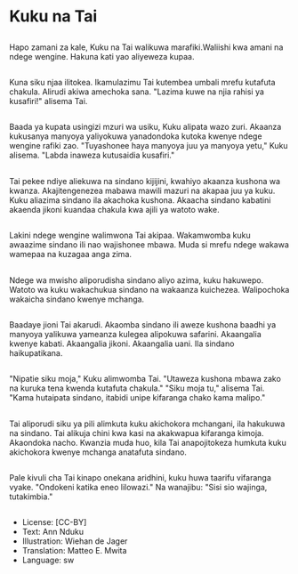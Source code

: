 # Kuku na Tai

##
Hapo zamani za kale, Kuku na Tai walikuwa marafiki.Waliishi kwa amani na ndege wengine. Hakuna kati yao aliyeweza kupaa.

##
Kuna siku njaa ilitokea. Ikamulazimu Tai kutembea umbali mrefu kutafuta chakula. Alirudi akiwa amechoka sana. "Lazima kuwe na njia rahisi ya kusafiri!" alisema Tai.

##
Baada ya kupata usingizi mzuri wa usiku, Kuku alipata wazo zuri. Akaanza kukusanya manyoya yaliyokuwa yanadondoka kutoka kwenye ndege wengine rafiki zao. "Tuyashonee haya manyoya juu ya manyoya yetu," Kuku alisema. "Labda inaweza kutusaidia kusafiri."

##
Tai pekee ndiye aliekuwa na sindano kijijini, kwahiyo akaanza kushona wa kwanza. Akajitengenezea mabawa mawili mazuri na akapaa juu ya kuku. Kuku aliazima sindano ila akachoka kushona. Akaacha sindano kabatini akaenda jikoni kuandaa chakula kwa ajili ya watoto wake.

##
Lakini ndege wengine walimwona Tai akipaa. Wakamwomba kuku awaazime sindano ili nao wajishonee mbawa. Muda si mrefu ndege wakawa wamepaa na kuzagaa anga zima.

##
Ndege wa mwisho aliporudisha sindano aliyo azima, kuku hakuwepo. Watoto wa kuku wakachukua sindano na wakaanza kuichezea. Walipochoka wakaicha sindano kwenye mchanga.

##
Baadaye jioni Tai akarudi. Akaomba sindano ili aweze kushona baadhi ya manyoya yalikuwa yameanza kulegea alipokuwa safarini. Akaangalia kwenye kabati. Akaangalia jikoni. Akaangalia uani. Ila sindano haikupatikana.

##
"Nipatie siku moja," Kuku alimwomba Tai. "Utaweza kushona mbawa zako na kuruka tena kwenda kutafuta chakula." "Siku moja tu," alisema Tai. "Kama hutaipata sindano, itabidi unipe kifaranga chako kama malipo."

##
Tai aliporudi siku ya pili alimkuta kuku akichokora mchangani, ila hakukuwa na sindano. Tai alikuja chini kwa kasi na akakwapua kifaranga kimoja. Akaondoka nacho. Kwanzia muda huo, kila Tai anapojitokeza humkuta kuku akichokora kwenye mchanga anatafuta sindano.

##
Pale kivuli cha Tai kinapo onekana aridhini, kuku huwa taarifu vifaranga vyake. "Ondokeni katika eneo lilowazi." Na wanajibu: "Sisi sio wajinga, tutakimbia."

##
* License: [CC-BY]
* Text: Ann Nduku
* Illustration: Wiehan de Jager
* Translation: Matteo E. Mwita
* Language: sw
